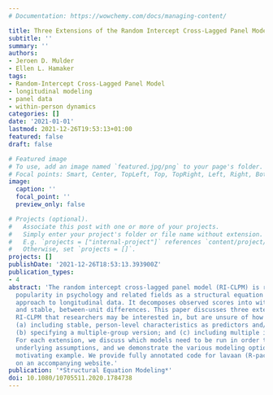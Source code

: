 ```yaml
---
# Documentation: https://wowchemy.com/docs/managing-content/

title: Three Extensions of the Random Intercept Cross-Lagged Panel Model
subtitle: ''
summary: ''
authors:
- Jeroen D. Mulder
- Ellen L. Hamaker
tags:
- Random-Intercept Cross-Lagged Panel Model
- longitudinal modeling
- panel data
- within-person dynamics
categories: []
date: '2021-01-01'
lastmod: 2021-12-26T19:53:13+01:00
featured: false
draft: false

# Featured image
# To use, add an image named `featured.jpg/png` to your page's folder.
# Focal points: Smart, Center, TopLeft, Top, TopRight, Left, Right, BottomLeft, Bottom, BottomRight.
image:
  caption: ''
  focal_point: ''
  preview_only: false

# Projects (optional).
#   Associate this post with one or more of your projects.
#   Simply enter your project's folder or file name without extension.
#   E.g. `projects = ["internal-project"]` references `content/project/deep-learning/index.md`.
#   Otherwise, set `projects = []`.
projects: []
publishDate: '2021-12-26T18:53:13.393900Z'
publication_types:
- 4
abstract: 'The random intercept cross-lagged panel model (RI-CLPM) is rapidly gaining
  popularity in psychology and related fields as a structural equation modeling (SEM)
  approach to longitudinal data. It decomposes observed scores into within-unit dynamics
  and stable, between-unit differences. This paper discusses three extensions of the
  RI-CLPM that researchers may be interested in, but are unsure of how to accomplish:
  (a) including stable, person-level characteristics as predictors and/or outcomes;
  (b) specifying a multiple-group version; and (c) including multiple indicators.
  For each extension, we discuss which models need to be run in order to investigate
  underlying assumptions, and we demonstrate the various modeling options using a
  motivating example. We provide fully annotated code for lavaan (R-package) and Mplus
  on an accompanying website.'
publication: '*Structural Equation Modeling*'
doi: 10.1080/10705511.2020.1784738
---
```

